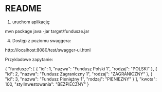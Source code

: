 README
====

1) uruchom aplikację:

mvn package
java -jar target/fundusze.jar

4) Dostęp z poziomu swaggera:

http://localhost:8080/test/swagger-ui.html 


Przykladowe zapytanie:

{
  "fundusze": [
   {
      "id": 1,
      "nazwa": "Fundusz Polski 1",
      "rodzaj": "POLSKI"
    },
 {
      "id": 2,
      "nazwa": "Fundusz Zagraniczny 1",
      "rodzaj": "ZAGRANICZNY"
    },
 {
      "id": 3,
      "nazwa": "Fundusz Pieniężny 1",
      "rodzaj": "PIENIEZNY"
    }
  ],
  "kwota": 100,
  "stylInwestowania": "BEZPIECZNY"
}
